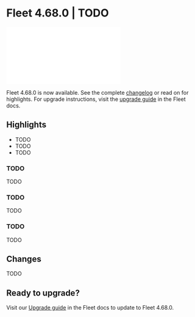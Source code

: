 # Fleet 4.68.0 | TODO

<div purpose="embedded-content">
   <iframe src="TODO" frameborder="0" allowfullscreen></iframe>
</div>

Fleet 4.68.0 is now available. See the complete [changelog](https://github.com/fleetdm/fleet/releases/tag/fleet-v4.68.0) or read on for highlights. For upgrade instructions, visit the [upgrade guide](https://fleetdm.com/docs/deploying/upgrading-fleet) in the Fleet docs.

## Highlights

- TODO
- TODO
- TODO

### TODO

TODO

### TODO

TODO

### TODO

TODO

## Changes

TODO

## Ready to upgrade?

Visit our [Upgrade guide](https://fleetdm.com/docs/deploying/upgrading-fleet) in the Fleet docs to update to Fleet 4.68.0.

<meta name="category" value="releases">
<meta name="authorFullName" value="Noah Talerman">
<meta name="authorGitHubUsername" value="noahtalerman">
<meta name="publishedOn" value="2025-05-07">
<meta name="articleTitle" value="Fleet 4.68.0 | TODO">
<meta name="articleImageUrl" value="../website/assets/images/articles/fleet-4.67.0-1600x900@2x.png">